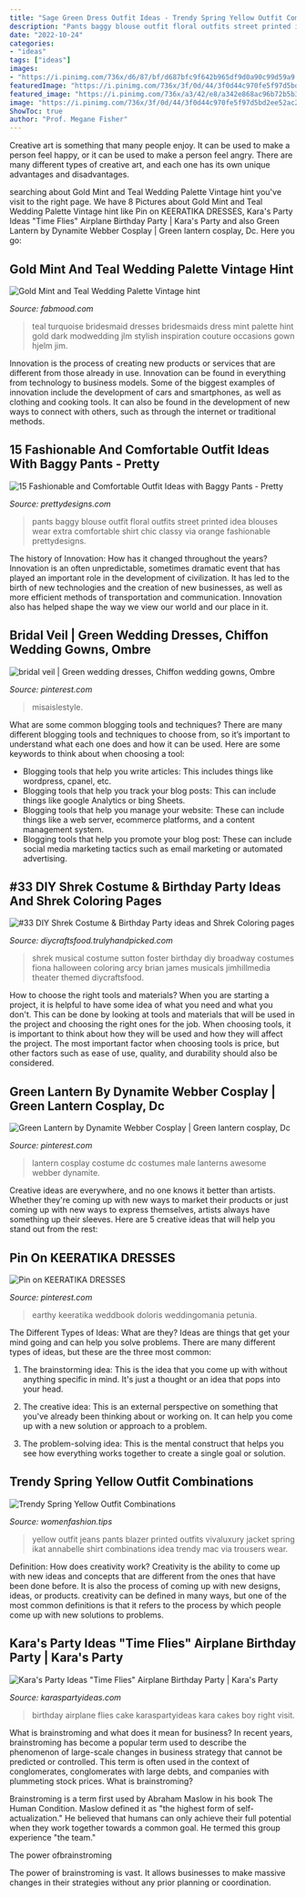 ```yaml
---
title: "Sage Green Dress Outfit Ideas - Trendy Spring Yellow Outfit Combinations"
description: "Pants baggy blouse outfit floral outfits street printed idea blouses wear extra comfortable shirt chic classy via orange fashionable prettydesigns"
date: "2022-10-24"
categories:
- "ideas"
tags: ["ideas"]
images:
- "https://i.pinimg.com/736x/d6/87/bf/d687bfc9f642b965df9d0a90c99d59a9.jpg"
featuredImage: "https://i.pinimg.com/736x/3f/0d/44/3f0d44c970fe5f97d5bd2ee52ac2d92b.jpg"
featured_image: "https://i.pinimg.com/736x/a3/42/e8/a342e868ac96b72b5b309d23343e19fa.jpg"
image: "https://i.pinimg.com/736x/3f/0d/44/3f0d44c970fe5f97d5bd2ee52ac2d92b.jpg"
ShowToc: true
author: "Prof. Megane Fisher"
---
```



Creative art is something that many people enjoy. It can be used to make a person feel happy, or it can be used to make a person feel angry. There are many different types of creative art, and each one has its own unique advantages and disadvantages.

	

		
searching about Gold Mint and Teal Wedding Palette  Vintage hint  you've visit to the right page. We have 8 Pictures about Gold Mint and Teal Wedding Palette  Vintage hint  like Pin on KEERATIKA DRESSES, Kara&#039;s Party Ideas &quot;Time Flies&quot; Airplane Birthday Party | Kara&#039;s Party and also Green Lantern by Dynamite Webber Cosplay | Green lantern cosplay, Dc. Here you go:
		
    
## Gold Mint And Teal Wedding Palette  Vintage Hint 

<img loading=lazy src="http://www.fabmood.com/wp-content/uploads/2015/04/blue-and-green-bridesmaids.jpg" onerror="this.onerror=null;this.src='https://tse2.mm.bing.net/th?id=OIP.9h-x13A8CO3-gf5TqU967AHaLH&amp;pid=15.1';" alt="Gold Mint and Teal Wedding Palette  Vintage hint ">

_Source: fabmood.com_

>teal turquoise bridesmaid dresses bridesmaids dress mint palette hint gold dark modwedding jlm stylish inspiration couture occasions gown hjelm jim. 

	

Innovation is the process of creating new products or services that are different from those already in use. Innovation can be found in everything from technology to business models. Some of the biggest examples of innovation include the development of cars and smartphones, as well as clothing and cooking tools. It can also be found in the development of new ways to connect with others, such as through the internet or traditional methods.

    
## 15 Fashionable And Comfortable Outfit Ideas With Baggy Pants - Pretty

<img loading=lazy src="http://www.prettydesigns.com/wp-content/uploads/2014/07/Floral-Printed-Top-and-Black-Baggy-Pants-Outfit.jpg" onerror="this.onerror=null;this.src='https://tse1.mm.bing.net/th?id=OIP.Tw8j6ID4OO2P9uP-M3ItTgHaK2&amp;pid=15.1';" alt="15 Fashionable and Comfortable Outfit Ideas with Baggy Pants - Pretty">

_Source: prettydesigns.com_

>pants baggy blouse outfit floral outfits street printed idea blouses wear extra comfortable shirt chic classy via orange fashionable prettydesigns. 

	

The history of Innovation: How has it changed throughout the years?
Innovation is an often unpredictable, sometimes dramatic event that has played an important role in the development of civilization. It has led to the birth of new technologies and the creation of new businesses, as well as more efficient methods of transportation and communication. Innovation also has helped shape the way we view our world and our place in it.

    
## Bridal Veil | Green Wedding Dresses, Chiffon Wedding Gowns, Ombre

<img loading=lazy src="https://i.pinimg.com/736x/d6/87/bf/d687bfc9f642b965df9d0a90c99d59a9.jpg" onerror="this.onerror=null;this.src='https://tse2.mm.bing.net/th?id=OIP.24jeGM0dHu8sQy9QkL_FsQHaKc&amp;pid=15.1';" alt="bridal veil | Green wedding dresses, Chiffon wedding gowns, Ombre">

_Source: pinterest.com_

>misaislestyle. 

	

What are some common blogging tools and techniques?
There are many different blogging tools and techniques to choose from, so it’s important to understand what each one does and how it can be used. Here are some keywords to think about when choosing a tool:
- Blogging tools that help you write articles: This includes things like wordpress, cpanel, etc.
- Blogging tools that help you track your blog posts: This can include things like google Analytics or bing Sheets.
- Blogging tools that help you manage your website: These can include things like a web server, ecommerce platforms, and a content management system. 
- Blogging tools that help you promote your blog post: These can include social media marketing tactics such as email marketing or automated advertising.

    
## #33 DIY Shrek Costume &amp; Birthday Party Ideas And Shrek Coloring Pages

<img loading=lazy src="https://diycraftsfood.trulyhandpicked.com/wp-content/uploads/2016/07/Shrek-party-costume-idea_mg.jpg" onerror="this.onerror=null;this.src='https://tse2.mm.bing.net/th?id=OIP.ZXm2di_yVVukpe24Iw4djQHaLZ&amp;pid=15.1';" alt="#33 DIY Shrek Costume &amp; Birthday Party ideas and Shrek Coloring pages">

_Source: diycraftsfood.trulyhandpicked.com_

>shrek musical costume sutton foster birthday diy broadway costumes fiona halloween coloring arcy brian james musicals jimhillmedia theater themed diycraftsfood. 

	

How to choose the right tools and materials?
When you are starting a project, it is helpful to have some idea of what you need and what you don't. This can be done by looking at tools and materials that will be used in the project and choosing the right ones for the job. When choosing tools, it is important to think about how they will be used and how they will affect the project. The most important factor when choosing tools is price, but other factors such as ease of use, quality, and durability should also be considered.

    
## Green Lantern By Dynamite Webber Cosplay | Green Lantern Cosplay, Dc

<img loading=lazy src="https://i.pinimg.com/736x/3f/0d/44/3f0d44c970fe5f97d5bd2ee52ac2d92b.jpg" onerror="this.onerror=null;this.src='https://tse3.mm.bing.net/th?id=OIP.-8cxTe_VQ38sWxdHNsQ73AHaLG&amp;pid=15.1';" alt="Green Lantern by Dynamite Webber Cosplay | Green lantern cosplay, Dc">

_Source: pinterest.com_

>lantern cosplay costume dc costumes male lanterns awesome webber dynamite. 

	

Creative ideas are everywhere, and no one knows it better than artists. Whether they're coming up with new ways to market their products or just coming up with new ways to express themselves, artists always have something up their sleeves. Here are 5 creative ideas that will help you stand out from the rest: 

    
## Pin On KEERATIKA DRESSES

<img loading=lazy src="https://i.pinimg.com/736x/a3/42/e8/a342e868ac96b72b5b309d23343e19fa.jpg" onerror="this.onerror=null;this.src='https://tse1.mm.bing.net/th?id=OIP.oqWlb18cb7zey4IIKdQa3wHaLF&amp;pid=15.1';" alt="Pin on KEERATIKA DRESSES">

_Source: pinterest.com_

>earthy keeratika weddbook doloris weddingomania petunia. 

	

The Different Types of Ideas: What are they?
Ideas are things that get your mind going and can help you solve problems. There are many different types of ideas, but these are the three most common:
1. The brainstorming idea: This is the idea that you come up with without anything specific in mind. It's just a thought or an idea that pops into your head.

2. The creative idea: This is an external perspective on something that you've already been thinking about or working on. It can help you come up with a new solution or approach to a problem.

3. The problem-solving idea: This is the mental construct that helps you see how everything works together to create a single goal or solution.

    
## Trendy Spring Yellow Outfit Combinations

<img loading=lazy src="http://www.womenfashion.tips/wp-content/uploads/2015/03/theory_jacket_vivaluxury_fashion-blogger-3-683x1024.jpg" onerror="this.onerror=null;this.src='https://tse2.mm.bing.net/th?id=OIP.E4vrtcHyvDTeIv1bOm5q4QHaLG&amp;pid=15.1';" alt="Trendy Spring Yellow Outfit Combinations">

_Source: womenfashion.tips_

>yellow outfit jeans pants blazer printed outfits vivaluxury jacket spring ikat annabelle shirt combinations idea trendy mac via trousers wear. 

	

Definition: How does creativity work?
Creativity is the ability to come up with new ideas and concepts that are different from the ones that have been done before. It is also the process of coming up with new designs, ideas, or products. creativity can be defined in many ways, but one of the most common definitions is that it refers to the process by which people come up with new solutions to problems.

    
## Kara&#039;s Party Ideas &quot;Time Flies&quot; Airplane Birthday Party | Kara&#039;s Party

<img loading=lazy src="http://karaspartyideas.com/wp-content/uploads/2017/05/22Time-Flies22-Airplane-Birthday-Party-via-Karas-Party-Ideas-KarasPartyIdeas.com2_.jpg" onerror="this.onerror=null;this.src='https://tse4.mm.bing.net/th?id=OIP.aTMYOIBNZD4rtverR7x0ewHaLH&amp;pid=15.1';" alt="Kara&#039;s Party Ideas &quot;Time Flies&quot; Airplane Birthday Party | Kara&#039;s Party">

_Source: karaspartyideas.com_

>birthday airplane flies cake karaspartyideas kara cakes boy right visit. 

	

What is brainstroming and what does it mean for business?
In recent years, brainstroming has become a popular term used to describe the phenomenon of large-scale changes in business strategy that cannot be predicted or controlled. This term is often used in the context of conglomerates, conglomerates with large debts, and companies with plummeting stock prices.
What is brainstroming?

Brainstroming is a term first used by Abraham Maslow in his book The Human Condition. Maslow defined it as "the highest form of self-actualization." He believed that humans can only achieve their full potential when they work together towards a common goal. He termed this group experience "the team."

The power ofbrainstroming

The power of brainstroming is vast. It allows businesses to make massive changes in their strategies without any prior planning or coordination.

